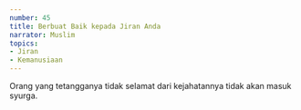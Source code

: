 ```yaml
---
number: 45
title: Berbuat Baik kepada Jiran Anda
narrator: Muslim
topics:
- Jiran
- Kemanusiaan
---
```


Orang yang tetangganya tidak selamat dari kejahatannya tidak akan masuk syurga.
